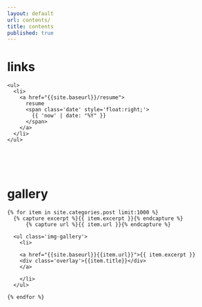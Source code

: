 ```yaml
---
layout: default
url: contents/
title: contents
published: true
---
```


<style>
   /*! gallery style fot testing 
  .gallery {
    width: 100%;
    display: grid;
    /*grid-template-columns: repeat(auto-fill,minmax(20vh, 1fr));
    grid-auto-rows: minmax(min-content, max-content);
    justify-content: center;*/
  }

  .box {
    flex-basis: 25%;
    width: 100%;
    padding: 10px;
  }

  .gallery-img img {
    width: 20vh;
	object-fit: cover;
    transform: scale(1); 
    transition: all 0.3s ease-in-out;
  &:hover {
    transform: scale(1.05);
  } */
  
  .image-gallery {
  display: flex;
  flex-wrap: wrap;
  gap: 10px;
}

.image-gallery > li {
  height: 300px;
  cursor: pointer;
  position: relative;
}

.image-gallery li img {
  object-fit: cover;
  width: 100%;
  height: 100%;
  vertical-align: middle;
  border-radius: 5px;
}
.overlay {
  position: absolute;
  width: 100%;
  height: 100%;
  background: rgba(57, 57, 57, 0.502);
  top: 0;
  left: 0;
  transform: scale(0);
  transition: all 0.2s 0.1s ease-in-out;
  color: #fff;
  border-radius: 5px;
  /* center overlay text */
  display: flex;
  align-items: center;
  justify-content: center;
}

/* hover */
.image-gallery li:hover .overlay {
  transform: scale(1);
}
</style>


<div class='listing col6 pad4h margin3' style='padding-bottom:6em;'>

  <h1>links</h1>
  
  <div class='splash' style='padding-bottom:3.42em;'>
    
    <ul>
      <li>
        <a href="{{site.baseurl}}/resume">
          resume
          <span class='date' style='float:right;'>
            {{ 'now' | date: "%Y" }}
          </span>
        </a>
      </li>
    </ul>
    
  </div> <!-- /.splash -->
  
  <h1>gallery</h1>

  <span class='splash'></span>

  <div class='container'> 

    {% for item in site.categories.post limit:1000 %}
      {% capture excerpt %}{{ item.excerpt }}{% endcapture %}
    	  {% capture url %}{{ item.url }}{% endcapture %}
    
      <ul class='img-gallery'>
        <li>
      
        <a href="{{site.baseurl}}{{item.url}}">{{ item.excerpt }}
        <div class='overlay'>{{item.title}}</div>
        </a>
        
        </li>
      </ul>
      
    {% endfor %}
    
  </div> <!-- /.gallery -->

</div> <!-- /.listing -->